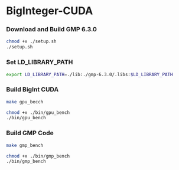 # BigInteger-CUDA


### Download and Build GMP 6.3.0
```bash
chmod +x ./setup.sh
./setup.sh
``` 

### Set LD_LIBRARY_PATH 
```bash
export LD_LIBRARY_PATH=./lib:./gmp-6.3.0/.libs:$LD_LIBRARY_PATH
```

### Build BigInt CUDA
```bash 
make gpu_becch

chmod +x ./bin/gpu_bench
./bin/gpu_bench
```

### Build GMP Code 
```bash 
make gmp_bench

chmod +x ./bin/gmp_bench
./bin/gmp_bench
```